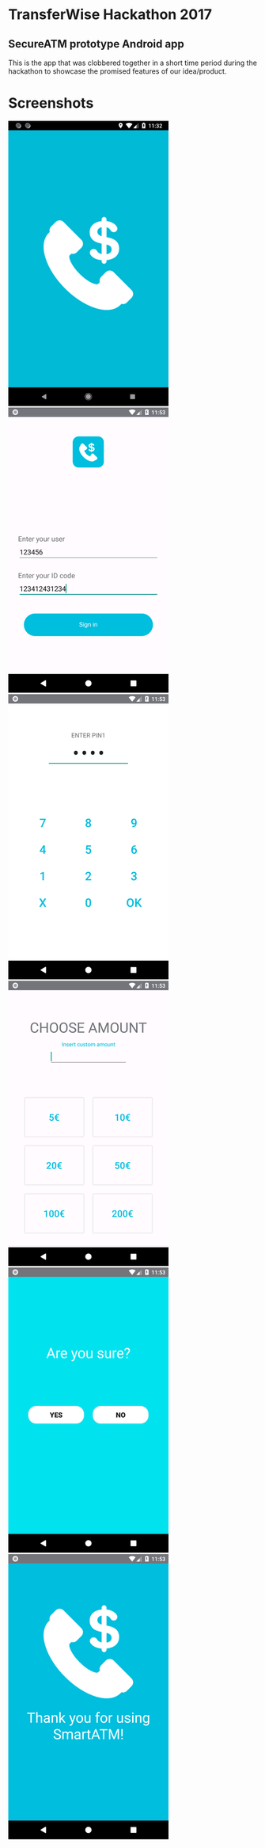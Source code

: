 # TransferWise Hackathon 2017

## SecureATM prototype Android app

This is the app that was clobbered together in a short time period during the hackathon to showcase the promised features of our idea/product.

# Screenshots
![screenshot](https://github.com/Hermanio/twhackathon2017-secureATM/blob/master/demo/1.png) ![screenshot](https://github.com/Hermanio/twhackathon2017-secureATM/blob/master/demo/2.png) 
![screenshot](https://github.com/Hermanio/twhackathon2017-secureATM/blob/master/demo/3.png) ![screenshot](https://github.com/Hermanio/twhackathon2017-secureATM/blob/master/demo/4.png) 
![screenshot](https://github.com/Hermanio/twhackathon2017-secureATM/blob/master/demo/5.png) ![screenshot](https://github.com/Hermanio/twhackathon2017-secureATM/blob/master/demo/6.png) 
